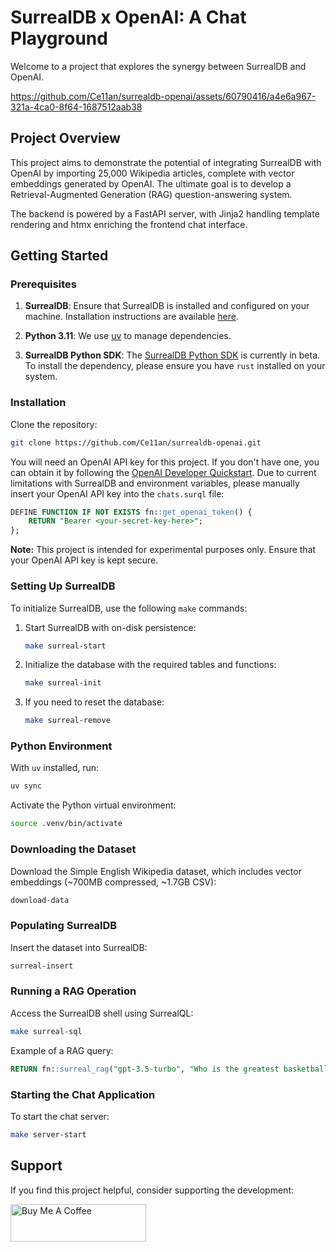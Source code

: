 # SurrealDB x OpenAI: A Chat Playground

Welcome to a project that explores the synergy between SurrealDB and OpenAI.

https://github.com/Ce11an/surrealdb-openai/assets/60790416/a4e6a967-321a-4ca0-8f64-1687512aab38

## Project Overview

This project aims to demonstrate the potential of integrating SurrealDB with OpenAI by importing 25,000 Wikipedia articles, complete with vector embeddings generated by OpenAI. The ultimate goal is to develop a Retrieval-Augmented Generation (RAG) question-answering system.

The backend is powered by a FastAPI server, with Jinja2 handling template rendering and htmx enriching the frontend chat interface.

## Getting Started

### Prerequisites

1. **SurrealDB**: Ensure that SurrealDB is installed and configured on your machine. Installation instructions are available [here](https://surrealdb.com/install).

2. **Python 3.11**: We use [uv](https://docs.astral.sh/uv/) to manage dependencies.

3. **SurrealDB Python SDK**: The [SurrealDB Python SDK](https://github.com/surrealdb/surrealdb.py/tree/main) is currently in beta. To install the dependency, please ensure you have `rust` installed on your system.

### Installation

Clone the repository:

```bash
git clone https://github.com/Ce11an/surrealdb-openai.git
```

You will need an OpenAI API key for this project. If you don't have one, you can obtain it by following the [OpenAI Developer Quickstart](https://platform.openai.com/docs/quickstart). Due to current limitations with SurrealDB and environment variables, please manually insert your OpenAI API key into the `chats.surql` file:

```sql
DEFINE FUNCTION IF NOT EXISTS fn::get_openai_token() {
    RETURN "Bearer <your-secret-key-here>";
};
```

**Note:** This project is intended for experimental purposes only. Ensure that your OpenAI API key is kept secure.

### Setting Up SurrealDB

To initialize SurrealDB, use the following `make` commands:

1. Start SurrealDB with on-disk persistence:

   ```bash
   make surreal-start
   ```

2. Initialize the database with the required tables and functions:

   ```bash
   make surreal-init
   ```

3. If you need to reset the database:

   ```bash
   make surreal-remove
   ```

### Python Environment

With `uv` installed, run:

```bash
uv sync
```

Activate the Python virtual environment:

```bash
source .venv/bin/activate
```

### Downloading the Dataset

Download the Simple English Wikipedia dataset, which includes vector embeddings (~700MB compressed, ~1.7GB CSV):

```bash
download-data
```

### Populating SurrealDB

Insert the dataset into SurrealDB:

```bash
surreal-insert
```

### Running a RAG Operation

Access the SurrealDB shell using SurrealQL:

```bash
make surreal-sql
```

Example of a RAG query:

```sql
RETURN fn::surreal_rag("gpt-3.5-turbo", "Who is the greatest basketball player of all time?", 0.85, 0.5);
```

### Starting the Chat Application

To start the chat server:

```bash
make server-start
```

## Support

If you find this project helpful, consider supporting the development:

<a href="https://www.buymeacoffee.com/ce11an" target="_blank"><img src="https://cdn.buymeacoffee.com/buttons/v2/default-yellow.png" alt="Buy Me A Coffee" style="height: 60px !important;width: 217px !important;" ></a>

